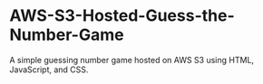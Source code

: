 # AWS-S3-Hosted-Guess-the-Number-Game
A simple guessing number game hosted on AWS S3 using HTML, JavaScript, and CSS.
